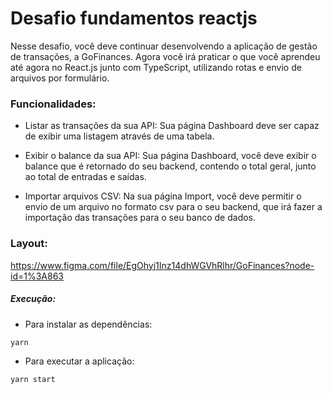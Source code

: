 # Desafio fundamentos reactjs

Nesse desafio, você deve continuar desenvolvendo a aplicação de gestão de transações, a GoFinances. Agora você irá praticar o que você aprendeu até agora no React.js junto com TypeScript, utilizando rotas e envio de arquivos por formulário.

### Funcionalidades:

- Listar as transações da sua API: Sua página Dashboard deve ser capaz de exibir uma listagem através de uma tabela.

- Exibir o balance da sua API: 
Sua página Dashboard, você deve exibir o balance que é retornado do seu backend, contendo o total geral, junto ao total de entradas e saídas.

- Importar arquivos CSV:
Na sua página Import, você deve permitir o envio de um arquivo no formato csv para o seu backend, que irá fazer a importação das transações para o seu banco de dados.

### Layout:
https://www.figma.com/file/EgOhyj1Inz14dhWGVhRlhr/GoFinances?node-id=1%3A863

##### Execução:
- Para instalar as dependências:
```
yarn
```

- Para executar a aplicação:
```
yarn start
```
